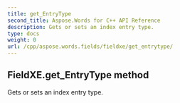 ```yaml
---
title: get_EntryType
second_title: Aspose.Words for C++ API Reference
description: Gets or sets an index entry type. 
type: docs
weight: 0
url: /cpp/aspose.words.fields/fieldxe/get_entrytype/
---
```

## FieldXE.get_EntryType method


Gets or sets an index entry type.

